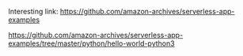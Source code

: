 Interesting link:
https://github.com/amazon-archives/serverless-app-examples


https://github.com/amazon-archives/serverless-app-examples/tree/master/python/hello-world-python3

